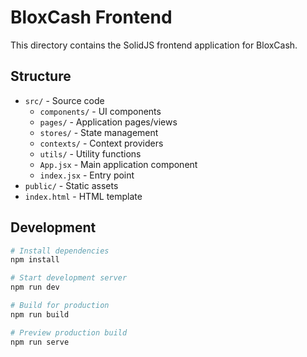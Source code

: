 # BloxCash Frontend

This directory contains the SolidJS frontend application for BloxCash.

## Structure
- `src/` - Source code
  - `components/` - UI components
  - `pages/` - Application pages/views
  - `stores/` - State management
  - `contexts/` - Context providers
  - `utils/` - Utility functions
  - `App.jsx` - Main application component
  - `index.jsx` - Entry point
- `public/` - Static assets
- `index.html` - HTML template

## Development
```bash
# Install dependencies
npm install

# Start development server
npm run dev

# Build for production
npm run build

# Preview production build
npm run serve
``` 